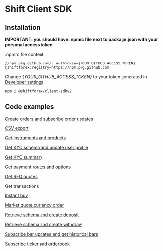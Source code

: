 # Shift Client SDK

## Installation

**IMPORTANT: you should have .npmrc file next to package.json with your personal access token**

.npmrc file content:

    //npm.pkg.github.com/:_authToken={YOUR_GITHUB_ACCESS_TOKEN}
    @shiftforex:registry=https://npm.pkg.github.com

Change _{YOUR_GITHUB_ACCESS_TOKEN}_ to your token generated in [Developer settings](https://github.com/settings/tokens)

``` sh
npm i @shiftforex/client-sdkv2
```

## Code examples

[Create orders and subscribe order updates](https://github.com/ShiftForex/shift-markets-sdk/blob/master/examples/create-orders-and-subscribe-order-updates.ts)

[CSV export](https://github.com/ShiftForex/shift-markets-sdk/blob/master/examples/csv-export.ts)

[Get instruments and products](https://github.com/ShiftForex/shift-markets-sdk/blob/master/examples/get-instruments-and-products.ts)

[Get KYC schema and update user profile](https://github.com/ShiftForex/shift-markets-sdk/blob/master/examples/get-kyc-schema-and-update-profile.ts)

[Get KYC summary](https://github.com/ShiftForex/shift-markets-sdk/blob/master/examples/get-kyc-summary.ts)

[Get payment routes and options](https://github.com/ShiftForex/shift-markets-sdk/blob/master/examples/get-payment-routes-and-options.ts)

[Get RFQ quotes](https://github.com/ShiftForex/shift-markets-sdk/blob/master/examples/get-rfq-quotes.ts)

[Get transactions](https://github.com/ShiftForex/shift-markets-sdk/blob/master/examples/get-transactions.ts)

[Instant buy](https://github.com/ShiftForex/shift-markets-sdk/blob/master/examples/instant-buy.ts)

[Market quote currency order](https://github.com/ShiftForex/shift-markets-sdk/blob/master/examples/market-order-qc.ts)

[Retrieve schema and create deposit](https://github.com/ShiftForex/shift-markets-sdk/blob/master/examples/retrieve-schema-and-create-deposit.ts)

[Retrieve schema and create withdraw](https://github.com/ShiftForex/shift-markets-sdk/blob/master/examples/retrieve-schema-and-create-withdraw.ts)

[Subscribe bar updates and get historical bars](https://github.com/ShiftForex/shift-markets-sdk/blob/master/examples/subscribe-bar-updates-and-get-historical-bars.ts)

[Subscribe ticker and orderbook](https://github.com/ShiftForex/shift-markets-sdk/blob/master/examples/subscribe-ticker-and-orderbook.ts)
